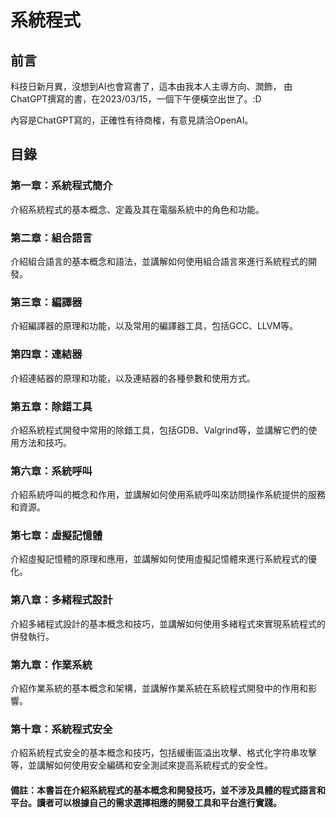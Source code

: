 # 系統程式

## 前言
科技日新月異，沒想到AI也會寫書了，這本由我本人主導方向、潤飾，
由ChatGPT撰寫的書，在2023/03/15，一個下午便橫空出世了。:D

內容是ChatGPT寫的，正確性有待商榷，有意見請洽OpenAI。

## 目錄
### 第一章：系統程式簡介
介紹系統程式的基本概念、定義及其在電腦系統中的角色和功能。

### 第二章：組合語言
介紹組合語言的基本概念和語法，並講解如何使用組合語言來進行系統程式的開發。

### 第三章：編譯器
介紹編譯器的原理和功能，以及常用的編譯器工具，包括GCC、LLVM等。

### 第四章：連結器
介紹連結器的原理和功能，以及連結器的各種參數和使用方式。

### 第五章：除錯工具
介紹系統程式開發中常用的除錯工具，包括GDB、Valgrind等，並講解它們的使用方法和技巧。

### 第六章：系統呼叫
介紹系統呼叫的概念和作用，並講解如何使用系統呼叫來訪問操作系統提供的服務和資源。

### 第七章：虛擬記憶體
介紹虛擬記憶體的原理和應用，並講解如何使用虛擬記憶體來進行系統程式的優化。

### 第八章：多緒程式設計
介紹多緒程式設計的基本概念和技巧，並講解如何使用多緒程式來實現系統程式的併發執行。

### 第九章：作業系統
介紹作業系統的基本概念和架構，並講解作業系統在系統程式開發中的作用和影響。

### 第十章：系統程式安全
介紹系統程式安全的基本概念和技巧，包括緩衝區溢出攻擊、格式化字符串攻擊等，並講解如何使用安全編碼和安全測試來提高系統程式的安全性。

#### 備註：本書旨在介紹系統程式的基本概念和開發技巧，並不涉及具體的程式語言和平台。讀者可以根據自己的需求選擇相應的開發工具和平台進行實踐。